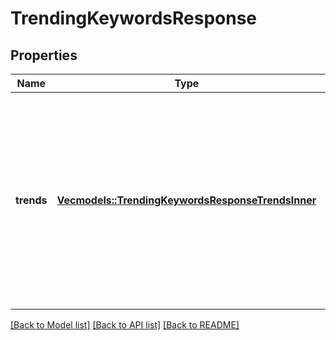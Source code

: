 # TrendingKeywordsResponse

## Properties
Name | Type | Description | Notes
------------ | ------------- | ------------- | -------------
**trends** | [**Vec<models::TrendingKeywordsResponseTrendsInner>**](TrendingKeywordsResponse_trends_inner.md) | The top trending keywords for the specified trend type in the requested region.<br /> Results are ordered, with the first element in the array representing the #1 top trend. | [optional] [default to None]

[[Back to Model list]](../README.md#documentation-for-models) [[Back to API list]](../README.md#documentation-for-api-endpoints) [[Back to README]](../README.md)



